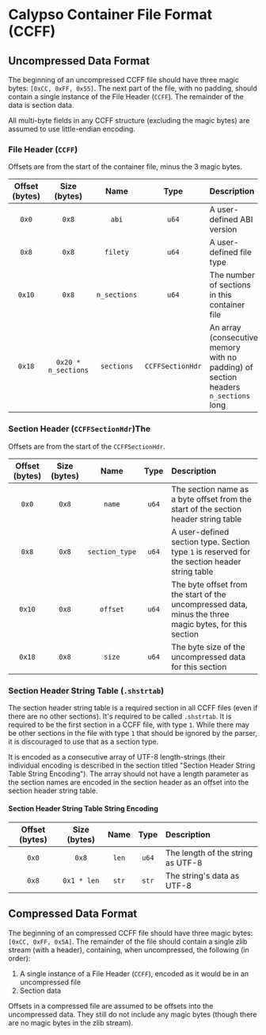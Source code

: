 # Calypso Container File Format (CCFF)

## Uncompressed Data Format

The beginning of an uncompressed CCFF file should have three magic bytes: `[0xCC, 0xFF, 0x55]`. The next part of the file, with no padding, should contain a single instance of the File Header (`CCFF`). The remainder of the data is section data.

All multi-byte fields in any CCFF structure (excluding the magic bytes) are assumed to use little-endian encoding.

### File Header (`CCFF`)

Offsets are from the start of the container file, minus the 3 magic bytes.

| Offset (bytes) |    Size (bytes)     |     Name     |       Type       | Description                                                  |
| :------------: | :-----------------: | :----------: | :--------------: | :----------------------------------------------------------- |
|     `0x0`      |        `0x8`        |    `abi`     |      `u64`       | A user-defined ABI version                                   |
|     `0x8`      |        `0x8`        |   `filety`   |      `u64`       | A user-defined file type                                     |
|     `0x10`     |        `0x8`        | `n_sections` |      `u64`       | The number of sections in this container file                |
|     `0x18`     | `0x20 * n_sections` |  `sections`  | `CCFFSectionHdr` | An array (consecutive memory with no padding) of section headers `n_sections` long |

### Section Header (`CCFFSectionHdr`)The

Offsets are from the start of the `CCFFSectionHdr`.

| Offset (bytes) | Size (bytes) |      Name      | Type  | Description                                                  |
| :------------: | :----------: | :------------: | :---: | :----------------------------------------------------------- |
|     `0x0`      |    `0x8`     |     `name`     | `u64` | The section name as a byte offset from the start of the section header string table |
|     `0x8`      |    `0x8`     | `section_type` | `u64` | A user-defined section type. Section type `1` is reserved for the section header string table |
|     `0x10`     |    `0x8`     |    `offset`    | `u64` | The byte offset from the start of the uncompressed data, minus the three magic bytes, for this section |
|     `0x18`     |    `0x8`     |     `size`     | `u64` | The byte size of the uncompressed data for this section      |

### Section Header String Table (`.shstrtab`)

The section header string table is a required section in all CCFF files (even if there are no other sections). It's required to be called `.shstrtab`. It is required to be the first section in a CCFF file, with type `1`. While there may be other sections in the file with type `1` that should be ignored by the parser, it is discouraged to use that as a section type.

It is encoded as a consecutive array of UTF-8 length-strings (their individual encoding is described in the section titled "Section Header String Table String Encoding"). The array should not have a length parameter as the section names are encoded in the section header as an offset into the section header string table.

#### Section Header String Table String Encoding

| Offset (bytes) | Size (bytes) | Name  | Type  | Description                       |
| :------------: | :----------: | :---: | :---: | :-------------------------------- |
|     `0x0`      |    `0x8`     | `len` | `u64` | The length of the string as UTF-8 |
|     `0x8`      | `0x1 * len`  | `str` | `str` | The string's data as UTF-8        |

## Compressed Data Format

The beginning of an compressed CCFF file should have three magic bytes: `[0xCC, 0xFF, 0x5A]`. The remainder of the file should contain a single zlib stream (with a header), containing, when uncompressed, the following (in order):

1. A single instance of a File Header (`CCFF`), encoded as it would be in an uncompressed file
2. Section data

Offsets in a compressed file are assumed to be offsets into the uncompressed data. They still do not include any magic bytes (though there are no magic bytes in the zlib stream).
